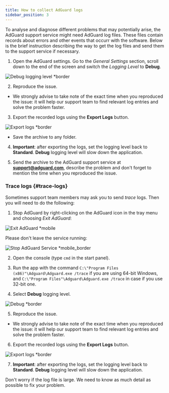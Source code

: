 ```yaml
---
title: How to collect AdGuard logs
sidebar_position: 3
---
```


To analyse and diagnose different problems that may potentially arise, the AdGuard support service might need AdGuard log files. These files contain records about errors and other events that occurr with the software. Below is the brief instruction describing the way to get the log files and send them to the support service if necessary.

1. Open the AdGuard settings. Go to the *General Settings* section, scroll down to the end of the screen and switch the *Logging Level* to **Debug**.

![Debug logging level *border](https://cdn.adtidy.org/content/kb/ad_blocker/windows/solving-problems/adg-logs-1.png)

2. Reproduce the issue.

- We strongly advise to take note of the exact time when you reproduced the issue: it will help our support team to find relevant log entries and solve the problem faster.

3. Export the recorded logs using the **Export Logs** button.

![Export logs *border](https://cdn.adtidy.org/content/kb/ad_blocker/windows/solving-problems/adg-logs-2.png)

- Save the archive to any folder.

4. **Important**: after exporting the logs, set the logging level back to **Standard**. **Debug** logging level will slow down the application.

5. Send the archive to the AdGuard support service at **support@adguard.com**, describe the problem and don't forget to mention the time when you reproduced the issue.

### Trace logs {#trace-logs}

Sometimes support team members may ask you to send *trace* logs. Then you will need to do the following:

1. Stop AdGuard by right-clicking on the AdGuard icon in the tray menu and choosing *Exit AdGuard*:

![Exit AdGuard *mobile](https://cdn.adtidy.org/content/kb/ad_blocker/windows/solving-problems/adg-logs-3.png)

Please don't leave the service running:

![Stop AdGuard Service *mobile_border](https://cdn.adtidy.org/public/Adguard/kb/newscreenshots/En/eng_logs_4.png)

2. Open the console (type `cmd` in the start panel).

3. Run the app with the command `C:\"Program Files (x86)"\Adguard\Adguard.exe /trace` if you are using 64-bit Windows, and `C:\"Program Files"\Adguard\Adguard.exe /trace` in case if you use 32-bit one.

4. Select **Debug** logging level.

![Debug *border](https://cdn.adtidy.org/content/kb/ad_blocker/windows/solving-problems/adg-logs-1.png)

5. Reproduce the issue.

- We strongly advise to take note of the exact time when you reproduced the issue: it will help our support team to find relevant log entries and solve the problem faster.

6. Export the recorded logs using the **Export Logs** button.

![Export logs *border](https://cdn.adtidy.org/content/kb/ad_blocker/windows/solving-problems/adg-logs-2.png)

7. **Important**: after exporting the logs, set the logging level back to **Standard**. **Debug** logging level will slow down the application.

Don't worry if the log file is large. We need to know as much detail as possible to fix your problem.
